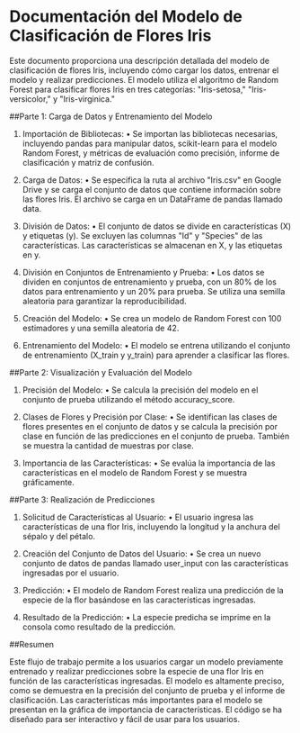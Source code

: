 # Documentación del Modelo de Clasificación de Flores Iris

Este documento proporciona una descripción detallada del modelo de clasificación de flores Iris, incluyendo cómo cargar los datos, entrenar el modelo y realizar predicciones. El modelo utiliza el algoritmo de Random Forest para clasificar flores Iris en tres categorías: "Iris-setosa," "Iris-versicolor," y "Iris-virginica."

##Parte 1: Carga de Datos y Entrenamiento del Modelo

1.	Importación de Bibliotecas:
•	Se importan las bibliotecas necesarias, incluyendo pandas para manipular datos, scikit-learn para el modelo Random Forest, y métricas de evaluación como precisión, informe de clasificación y matriz de confusión.

2.	Carga de Datos:
•	Se especifica la ruta al archivo "Iris.csv" en Google Drive y se carga el conjunto de datos que contiene información sobre las flores Iris. El archivo se carga en un DataFrame de pandas llamado data.

3.	División de Datos:
•	El conjunto de datos se divide en características (X) y etiquetas (y). Se excluyen las columnas "Id" y "Species" de las características. Las características se almacenan en X, y las etiquetas en y.

4.	División en Conjuntos de Entrenamiento y Prueba:
•	Los datos se dividen en conjuntos de entrenamiento y prueba, con un 80% de los datos para entrenamiento y un 20% para prueba. Se utiliza una semilla aleatoria para garantizar la reproducibilidad.

5.	Creación del Modelo:
•	Se crea un modelo de Random Forest con 100 estimadores y una semilla aleatoria de 42.

6.	Entrenamiento del Modelo:
•	El modelo se entrena utilizando el conjunto de entrenamiento (X_train y y_train) para aprender a clasificar las flores.

##Parte 2: Visualización y Evaluación del Modelo

1.	Precisión del Modelo:
•	Se calcula la precisión del modelo en el conjunto de prueba utilizando el método accuracy_score.

2.	Clases de Flores y Precisión por Clase:
•	Se identifican las clases de flores presentes en el conjunto de datos y se calcula la precisión por clase en función de las predicciones en el conjunto de prueba. También se muestra la cantidad de muestras por clase.

3.	Importancia de las Características:
•	Se evalúa la importancia de las características en el modelo de Random Forest y se muestra gráficamente.

##Parte 3: Realización de Predicciones

1.	Solicitud de Características al Usuario:
•	El usuario ingresa las características de una flor Iris, incluyendo la longitud y la anchura del sépalo y del pétalo.

2.	Creación del Conjunto de Datos del Usuario:
•	Se crea un nuevo conjunto de datos de pandas llamado user_input con las características ingresadas por el usuario.

3.	Predicción:
•	El modelo de Random Forest realiza una predicción de la especie de la flor basándose en las características ingresadas.

4.	Resultado de la Predicción:
•	La especie predicha se imprime en la consola como resultado de la predicción.

##Resumen

Este flujo de trabajo permite a los usuarios cargar un modelo previamente entrenado y realizar predicciones sobre la especie de una flor Iris en función de las características ingresadas. El modelo es altamente preciso, como se demuestra en la precisión del conjunto de prueba y el informe de clasificación. Las características más importantes para el modelo se presentan en la gráfica de importancia de características. El código se ha diseñado para ser interactivo y fácil de usar para los usuarios.
